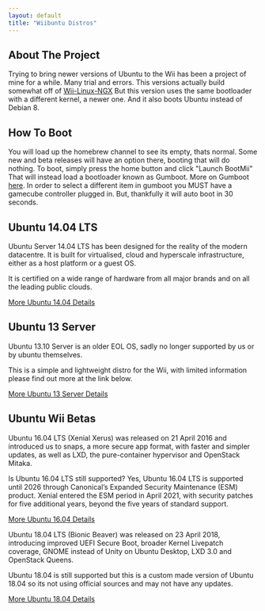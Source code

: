 ```yaml
---
layout: default
title: "Wiibuntu Distros"
---
```



## About The Project
Trying to bring newer versions of Ubuntu to the Wii has been a project of mine for a while. Many trial and errors.
This versions actually build somewhat off of [Wii-Linux-NGX](https://github.com/neagix/wii-linux-ngx)
But this version uses the same bootloader with a different kernel, a newer one. And it also boots Ubuntu instead of Debian 8.


## How To Boot
You will load up the homebrew channel to see its empty, thats normal. Some new and beta releases will have an option there, booting that will do nothing. To boot, simply press the home button and click "Launch BootMii"
That will instead load a bootloader known as Gumboot. More on Gumboot [here](https://neagix.github.io/gumboot/).
In order to select a different item in gumboot you MUST have a gamecube controller plugged in. But, thankfully it will auto boot in 30 seconds.


## Ubuntu 14.04 LTS

Ubuntu Server 14.04 LTS has been designed for the reality of the modern datacentre. It is built for virtualised, cloud and hyperscale infrastructure, either as a host platform or a guest OS. 

It is certified on a wide range of hardware from all major brands and on all the leading public clouds.

[More Ubuntu 14.04 Details](../Ubuntu/ubuntu14.html)


## Ubuntu 13 Server

Ubuntu 13.10 Server is an older EOL OS, sadly no longer supported by us or by ubuntu themselves.

This is a simple and lightweight distro for the Wii, with limited information please find out more at the link below.

[More Ubuntu 13 Server Details](../Ubuntu/ubuntu13.html)


## Ubuntu Wii Betas

Ubuntu 16.04 LTS (Xenial Xerus) was released on 21 April 2016 and introduced us to snaps, a more secure app format, with faster and simpler updates, as well as LXD, the pure-container hypervisor and OpenStack Mitaka.

Is Ubuntu 16.04 LTS still supported?
Yes, Ubuntu 16.04 LTS is supported until 2026 through Canonical’s Expanded Security Maintenance (ESM) product. Xenial entered the ESM period in April 2021, with security patches for five additional years, beyond the five years of standard support.

[More Ubuntu 16.04 Details](../Ubuntu/ubuntu16.html)


Ubuntu 18.04 LTS (Bionic Beaver) was released on 23 April 2018, introducing improved UEFI Secure Boot, broader Kernel Livepatch coverage, GNOME instead of Unity on Ubuntu Desktop, LXD 3.0 and OpenStack Queens.

Ubuntu 18.04 is still supported but this is a custom made version of Ubuntu 18.04 so its not using official sources and may not have any updates.

[More Ubuntu 18.04 Details](../Ubuntu/ubuntu18.html)